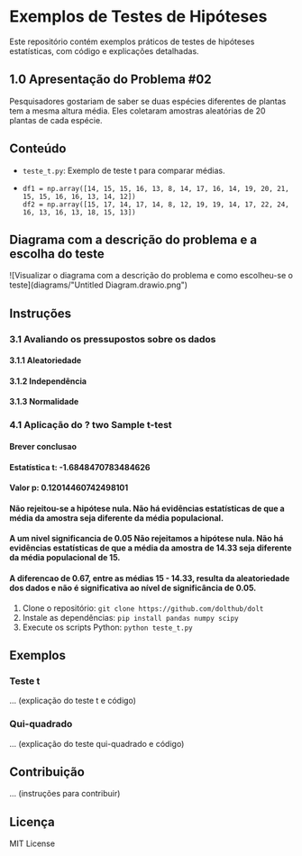 # Exemplos de Testes de Hipóteses

Este repositório contém exemplos práticos de testes de hipóteses estatísticas, com código e explicações detalhadas.
## 1.0 Apresentação do Problema #02

Pesquisadores gostariam de saber se duas espécies diferentes de plantas tem a mesma 
altura média. Eles coletaram amostras aleatórias de 20 plantas de cada espécie.

## Conteúdo

* `teste_t.py`: Exemplo de teste t para comparar médias.
*   ```
    df1 = np.array([14, 15, 15, 16, 13, 8, 14, 17, 16, 14, 19, 20, 21, 15, 15, 16, 16, 13, 14, 12])
    df2 = np.array([15, 17, 14, 17, 14, 8, 12, 19, 19, 14, 17, 22, 24, 16, 13, 16, 13, 18, 15, 13])
    ```

## Diagrama com a descrição do problema e a escolha do teste
![Visualizar o diagrama com a descrição do problema e como escolheu-se o teste](diagrams/"Untitled Diagram.drawio.png")

## Instruções

### 3.1 Avaliando os pressupostos sobre os dados
#### 3.1.1 Aleatoriedade
#### 3.1.2 Independência
#### 3.1.3 Normalidade

### 4.1 Aplicação do ? two Sample t-test
#### Brever conclusao
#### Estatística t: -1.6848470783484626
#### Valor p: 0.12014460742498101
#### Não rejeitou-se a hipótese nula. Não há evidências estatísticas de que a média da amostra seja diferente da média populacional.

#### A um nivel significancia de 0.05 Não rejeitamos a hipótese nula. Não há evidências estatísticas de que a média da amostra de 14.33 seja diferente da média populacional de 15.
#### A diferencao de 0.67, entre as  médias 15 - 14.33, resulta da aleatoriedade dos dados e não é significativa ao nível de significância de 0.05.

1.  Clone o repositório: `git clone https://github.com/dolthub/dolt`
2.  Instale as dependências: `pip install pandas numpy scipy`
3.  Execute os scripts Python: `python teste_t.py`

## Exemplos

### Teste t

... (explicação do teste t e código)

### Qui-quadrado

... (explicação do teste qui-quadrado e código)

## Contribuição

... (instruções para contribuir)

## Licença

MIT License
